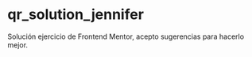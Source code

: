 # qr_solution_jennifer

Solución ejercicio de Frontend Mentor, acepto sugerencias para hacerlo mejor.
